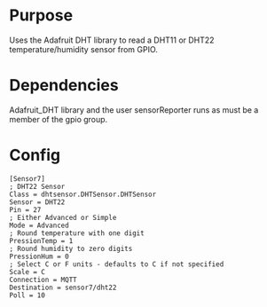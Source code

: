 # Purpose

Uses the Adafruit DHT library to read a DHT11 or DHT22 temperature/humidity sensor from GPIO.

# Dependencies

Adafruit_DHT library and the user sensorReporter runs as must be a member of the gpio group.

# Config

```
[Sensor7]
; DHT22 Sensor
Class = dhtsensor.DHTSensor.DHTSensor
Sensor = DHT22
Pin = 27
; Either Advanced or Simple
Mode = Advanced
; Round temperature with one digit
PressionTemp = 1
; Round humidity to zero digits
PressionHum = 0
; Select C or F units - defaults to C if not specified
Scale = C
Connection = MQTT
Destination = sensor7/dht22
Poll = 10
```

